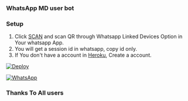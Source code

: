 ### WhatsApp MD user bot

### Setup

1. Click [SCAN](https://levanter.up.railway.app/md) and scan QR through Whatsapp Linked Devices Option in Your whatsapp App.
2. You will get a session id in whatsapp, copy id only.
3. If You don't have a account in [Heroku](https://signup.heroku.com/), Create a account.

[![Deploy](https://www.herokucdn.com/deploy/button.svg)](https://heroku.com/deploy?template=https://github.com/dlx-luttapi/Archuzz-md)
     </div>

   <a href="https://chat.whatsapp.com/"><img alt="WhatsApp" src="https://img.shields.io/badge/-Whatsapp%20Group-lightgrey?style=for-the-badge&logo=whatsapp&logoColor=white"/></a>

### Thanks To All users
